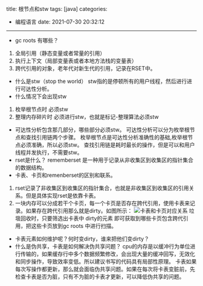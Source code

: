 title: 根节点和stw
tags: [java]
categories:
  - 编程语言
date: 2021-07-30 20:32:12
---
*  gc roots 有哪些？
1. 全局引用（静态变量或者常量的引用）
2. 执行上下文（局部变量表或者本地方法栈的变量表）
3. 跨代引用的对象，老年代对新生代的引用，记录在RSET中。
* 什么是stw（stop the world）
stw指的是停顿所有的用户线程，然后进行进行可达性分析。
* 什么情况下会出现stw
1. 枚举根节点时 必须stw
2. 整理内存碎片时 必须进行stw，也就是标记-整理算法必须stw
* 可达性分析包含那几部分，哪些部分必须stw。
可达性分析可以分为枚举根节点和查找引用链两个步骤。
枚举根节点是可达性分析准确性的基础,枚举根节点必须准确，所以必须stw。
查找引用链是耗时最长的操作，但是可以和用户线程并发执行，不需要stw。
* rset是什么？
rememberset 是一种用于记录从非收集区到收集区的指针集合的数据结构。
* 卡表、卡页和remenberset的区别和联系。
1. rset记录了非收集区到收集区的指针集合，也就是非收集区到收集区的引用关系。但是具体实现rset是依靠卡表。
2. 一块内存可以分成若干个卡页，每一个卡页是否存在跨代引用，使用卡表来记录。如果存在跨代引用那么就是dirty。如图所示：
![卡表和卡页对应关系](http://assets.processon.com/chart_image/61c4bb1c1e085364150a2a38.png)
垃圾回收时，只要筛选出卡表中 dirty的元素 即可获取到哪些卡页包含跨代引用，把这些卡页放到gc roots 中进行扫描。
* 卡表元素如何维护呢？何时变dirty，谁来把他们变dirty？
* 什么是伪共享，卡表是如何解决伪共享问题？
cpu的内存是以缓冲行为单位进行传输的，如果缓存行中多个数据频繁修改，会出现大量的缓冲回写，无效化和同步操作，导致效率变低。所以建议书写的代码具有局部性原理。
卡表如果每次写操作都更新，那么就会面临伪共享问题。如果在每次将卡表变脏前，先检查卡表是否为脏，只有不为脏的卡表才更新，可以降低伪共享的问题。
